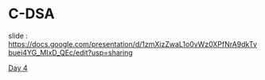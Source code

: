 # C-DSA

slide :
https://docs.google.com/presentation/d/1zmXizZwaL1o0vWz0XPfNrA9dkTvbuei4YG_MIxD_QEc/edit?usp=sharing

[Day 4 ](https://docs.google.com/presentation/d/1zmXizZwaL1o0vWz0XPfNrA9dkTvbuei4YG_MIxD_QEc/edit?usp=sharing)
